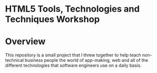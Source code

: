 HTML5 Tools, Technologies and Techniques Workshop
=

Overview
=

This repository is a small project that I threw together to help teach non-technical business people the world of app-making, web and all of the different technologies that software engineers use on a daily basis.



